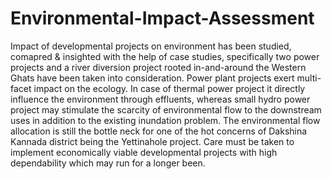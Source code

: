 # Environmental-Impact-Assessment
Impact of developmental projects on environment has been studied, comapred & insighted with the help of case studies, specifically two power projects 
and a river diversion project rooted in-and-around the Western Ghats have been taken into consideration. Power plant projects 
exert multi-facet impact on the ecology. In case of thermal power project it directly influence the environment through effluents, 
whereas small hydro power project may stimulate the scarcity of environmental flow to the downstream uses in addition to the 
existing inundation problem. The environmental flow allocation is still the bottle neck for one of the hot concerns of Dakshina 
Kannada district being the Yettinahole project. Care must be taken to implement economically viable developmental projects 
with high dependability which may run for a longer been.
